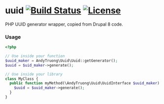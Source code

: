 uuid [![Build Status](https://travis-ci.org/andytruong/uuid.svg?branch=v0.1)](https://travis-ci.org/andytruong/uuid) [![License](https://poser.pugx.org/andytruong/uuid/license.png)](https://packagist.org/packages/andytruong/uuid)
====

PHP UUID generator wrapper, copied from Drupal 8 code.

### Usage

```php
<?php

// Use inside your function
$uuid_maker = AndyTruong\Uuid\Uuid::getGenerator();
$uuid = $uid_maker->generate();

// Use inside your library
class MyClass {
  public function myMethod(\AndyTruong\Uuid\UuidInterface $uuid_maker) {
    $uuid = $uuid_maker->generate();
  }
}
```
